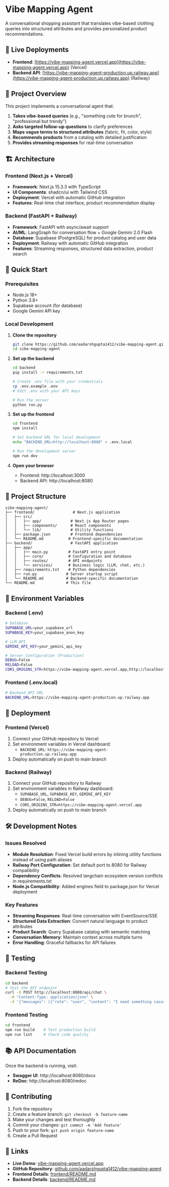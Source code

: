# Vibe Mapping Agent

A conversational shopping assistant that translates vibe-based clothing queries into structured attributes and provides personalized product recommendations.

## 🌟 Live Deployments

- **Frontend**: [https://vibe-mapping-agent.vercel.app](https://vibe-mapping-agent.vercel.app) (Vercel)
- **Backend API**: [https://vibe-mapping-agent-production.up.railway.app](https://vibe-mapping-agent-production.up.railway.app) (Railway)

## 🎯 Project Overview

This project implements a conversational agent that:

1. **Takes vibe-based queries** (e.g., "something cute for brunch", "professional but trendy")
2. **Asks targeted follow-up questions** to clarify preferences 
3. **Maps vague terms to structured attributes** (fabric, fit, color, style)
4. **Recommends products** from a catalog with detailed justification
5. **Provides streaming responses** for real-time conversation

## 🏗️ Architecture

### Frontend (Next.js + Vercel)
- **Framework**: Next.js 15.3.3 with TypeScript
- **UI Components**: shadcn/ui with Tailwind CSS
- **Deployment**: Vercel with automatic GitHub integration
- **Features**: Real-time chat interface, product recommendation display

### Backend (FastAPI + Railway)
- **Framework**: FastAPI with async/await support
- **AI/ML**: LangGraph for conversation flow + Google Gemini 2.0 Flash
- **Database**: Supabase (PostgreSQL) for product catalog and user data
- **Deployment**: Railway with automatic GitHub integration
- **Features**: Streaming responses, structured data extraction, product search

## 🚀 Quick Start

### Prerequisites
- Node.js 18+ 
- Python 3.8+
- Supabase account (for database)
- Google Gemini API key

### Local Development

1. **Clone the repository**
   ```bash
   git clone https://github.com/aadarshgupta1412/vibe-mapping-agent.git
   cd vibe-mapping-agent
   ```

2. **Set up the backend**
   ```bash
   cd backend
   pip install -r requirements.txt
   
   # Create .env file with your credentials
   cp .env.example .env
   # Edit .env with your API keys
   
   # Run the server
   python run.py
   ```

3. **Set up the frontend**
   ```bash
   cd frontend
   npm install
   
   # Set backend URL for local development
   echo "BACKEND_URL=http://localhost:8080" > .env.local
   
   # Run the development server  
   npm run dev
   ```

4. **Open your browser**
   - Frontend: http://localhost:3000
   - Backend API: http://localhost:8080

## 📁 Project Structure

```
vibe-mapping-agent/
├── frontend/                 # Next.js application
│   ├── src/
│   │   ├── app/             # Next.js App Router pages
│   │   ├── components/      # React components
│   │   └── lib/             # Utility functions
│   ├── package.json         # Frontend dependencies
│   └── README.md           # Frontend-specific documentation
├── backend/                 # FastAPI application  
│   ├── app/
│   │   ├── main.py         # FastAPI entry point
│   │   ├── core/           # Configuration and database
│   │   ├── routes/         # API endpoints
│   │   └── services/       # Business logic (LLM, chat, etc.)
│   ├── requirements.txt    # Python dependencies
│   ├── run.py             # Server startup script
│   └── README.md          # Backend-specific documentation
└── README.md              # This file
```

## 🔧 Environment Variables

### Backend (.env)
```bash
# Database
SUPABASE_URL=your_supabase_url
SUPABASE_KEY=your_supabase_anon_key

# LLM API
GEMINI_API_KEY=your_gemini_api_key

# Server Configuration (Production)
DEBUG=False
RELOAD=False
CORS_ORIGINS_STR=https://vibe-mapping-agent.vercel.app,http://localhost:3000
```

### Frontend (.env.local)
```bash
# Backend API URL
BACKEND_URL=https://vibe-mapping-agent-production.up.railway.app
```

## 🚢 Deployment

### Frontend (Vercel)
1. Connect your GitHub repository to Vercel
2. Set environment variables in Vercel dashboard:
   - `BACKEND_URL`: `https://vibe-mapping-agent-production.up.railway.app`
3. Deploy automatically on push to main branch

### Backend (Railway)  
1. Connect your GitHub repository to Railway
2. Set environment variables in Railway dashboard:
   - `SUPABASE_URL`, `SUPABASE_KEY`, `GEMINI_API_KEY`
   - `DEBUG=False`, `RELOAD=False`
   - `CORS_ORIGINS_STR=https://vibe-mapping-agent.vercel.app`
3. Deploy automatically on push to main branch

## 🛠️ Development Notes

### Issues Resolved
- **Module Resolution**: Fixed Vercel build errors by inlining utility functions instead of using path aliases
- **Railway Port Configuration**: Set default port to 8080 for Railway compatibility  
- **Dependency Conflicts**: Resolved langchain ecosystem version conflicts in requirements.txt
- **Node.js Compatibility**: Added engines field to package.json for Vercel deployment

### Key Features
- **Streaming Responses**: Real-time conversation with EventSource/SSE
- **Structured Data Extraction**: Convert natural language to product attributes
- **Product Search**: Query Supabase catalog with semantic matching
- **Conversation Memory**: Maintain context across multiple turns
- **Error Handling**: Graceful fallbacks for API failures

## 🧪 Testing

### Backend Testing
```bash
cd backend
# Test the API endpoint
curl -X POST http://localhost:8080/api/chat \
  -H "Content-Type: application/json" \
  -d '{"messages": [{"role": "user", "content": "I need something casual for weekend"}], "stream": false}'
```

### Frontend Testing
```bash
cd frontend
npm run build    # Test production build
npm run lint     # Check code quality
```

## 📚 API Documentation

Once the backend is running, visit:
- **Swagger UI**: http://localhost:8080/docs
- **ReDoc**: http://localhost:8080/redoc

## 🤝 Contributing

1. Fork the repository
2. Create a feature branch: `git checkout -b feature-name`
3. Make your changes and test thoroughly
4. Commit your changes: `git commit -m 'Add feature'`
5. Push to your fork: `git push origin feature-name`
6. Create a Pull Request


## 🔗 Links

- **Live Demo**: [vibe-mapping-agent.vercel.app](https://vibe-mapping-agent.vercel.app)
- **GitHub Repository**: [github.com/aadarshgupta1412/vibe-mapping-agent](https://github.com/aadarshgupta1412/vibe-mapping-agent)
- **Frontend Details**: [frontend/README.md](frontend/README.md)
- **Backend Details**: [backend/README.md](backend/README.md)
